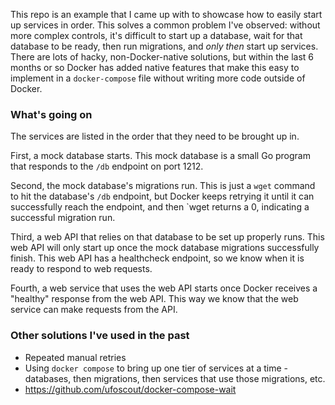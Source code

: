 This repo is an example that I came up with to showcase how to easily start up
services in order. This solves a common problem I've observed: without more
complex controls, it's difficult to start up a database, wait for that database
to be ready, then run migrations, and *only then* start up services. There are
lots of hacky, non-Docker-native solutions, but within the last 6 months or so
Docker has added native features that make this easy to implement in a
`docker-compose` file without writing more code outside of Docker.

### What's going on

The services are listed in the order that they need to be brought up in.

First, a mock database starts. This mock database is a small Go program that
responds to the `/db` endpoint on port 1212.

Second, the mock database's migrations run. This is just a `wget` command to hit
the database's `/db` endpoint, but Docker keeps retrying it until it can
successfully reach the endpoint, and then `wget returns a 0, indicating a
successful migration run.

Third, a web API that relies on that database to be set up properly runs. This
web API will only start up once the mock database migrations successfully
finish. This web API has a healthcheck endpoint, so we know when it is ready to
respond to web requests.

Fourth, a web service that uses the web API starts once Docker receives a
"healthy" response from the web API. This way we know that the web service can
make requests from the API.

### Other solutions I've used in the past

* Repeated manual retries
* Using `docker compose` to bring up one tier of services at a time - databases,
then migrations, then services that use those migrations, etc.
* https://github.com/ufoscout/docker-compose-wait
